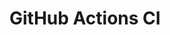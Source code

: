 # GitHub Actions CI































































































































































































































































































































































































































































































































































































